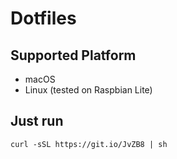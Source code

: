 # Dotfiles

## Supported Platform
- macOS
- Linux (tested on Raspbian Lite)

## Just run
```
curl -sSL https://git.io/JvZB8 | sh
```
